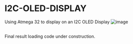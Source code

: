 # I2C-OLED-DISPLAY
Using Atmega 32 to display on an I2C OLED Display
![image](https://user-images.githubusercontent.com/62056954/210181348-7816f3de-86d5-45bd-82e2-8011636cce2f.png)

<br> Final result loading code under construction.
